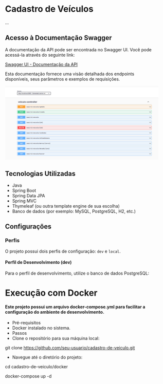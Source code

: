 # Cadastro de Veículos

...

## Acesso à Documentação Swagger

A documentação da API pode ser encontrada no Swagger UI. Você pode acessá-la através do seguinte link:

[Swagger UI - Documentação da API](http://localhost:8080/swagger-ui/index.html#/)

Esta documentação fornece uma visão detalhada dos endpoints disponíveis, seus parâmetros e exemplos de requisições.

![img.png](img.png)

## Tecnologias Utilizadas

- Java
- Spring Boot
- Spring Data JPA
- Spring MVC
- Thymeleaf (ou outra template engine de sua escolha)
- Banco de dados (por exemplo: MySQL, PostgreSQL, H2, etc.)

## Configurações

### Perfis

O projeto possui dois perfis de configuração: `dev` e `local`.

#### Perfil de Desenvolvimento (dev)

Para o perfil de desenvolvimento, utilize o banco de dados PostgreSQL:

# Execução com Docker
####  Este projeto possui um arquivo docker-compose.yml para facilitar a configuração do ambiente de desenvolvimento.

- Pré-requisitos
- Docker instalado no sistema.
- Passos
- Clone o repositório para sua máquina local:

git clone https://github.com/seu-usuario/cadastro-de-veiculo.git

- Navegue até o diretório do projeto:

cd cadastro-de-veiculo/docker

docker-compose up -d

 




